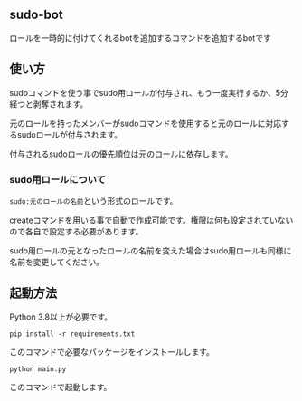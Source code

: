 ## sudo-bot
ロールを一時的に付けてくれるbotを追加するコマンドを追加するbotです

## 使い方
sudoコマンドを使う事でsudo用ロールが付与され、もう一度実行するか、5分経つと剥奪されます。

元のロールを持ったメンバーがsudoコマンドを使用すると元のロールに対応するsudoロールが付与されます。

付与されるsudoロールの優先順位は元のロールに依存します。


### sudo用ロールについて
``sudo:元のロールの名前``という形式のロールです。

createコマンドを用いる事で自動で作成可能です。権限は何も設定されていないので各自で設定する必要があります。

sudo用ロールの元となったロールの名前を変えた場合はsudo用ロールも同様に名前を変更してください。

## 起動方法
Python 3.8以上が必要です。

```
pip install -r requirements.txt
```
このコマンドで必要なパッケージをインストールします。

```
python main.py
```
このコマンドで起動します。

